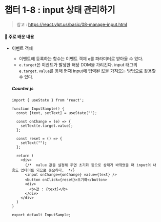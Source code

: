 # 챕터 1-8 : input 상태 관리하기

> 참고 : https://react.vlpt.us/basic/08-manage-input.html

#### 📕 주로 배운 내용

- 이벤트 객체

  - 이벤트에 등록하는 함수는 이벤트 객체 `e`를 파라미터로 받아올 수 있다.
  - `e.target`은 이벤트가 발생한 해당 DOM을 가리킨다. input 태그의 `e.target.value`를 통해 현재 input에 입력된 값을 가져오는 방법으로 활용할 수 있다.

  ##### Counter.js

  ```{.javascript}
  import { useState } from 'react';

  function InputSample() {
    const [text, setText] = useState("");

    const onChange = (e) => {
      setText(e.target.value);
    };

    const reset = () => {
      setText("");
    };

    return (
      <div>
        {/*  value 값을 설정해 주면 초기화 등으로 상태가 바뀌었을 때 input의 내용도 업데이트 되므로 중요하다.  */}
        <input onChange={onChange} value={text} />
        <button onClick={reset}>초기화</button>
        <div>
          <b>값 : {text}</b>
        </div>
      </div>
    )
  }

  export default InputSample;
  ```
